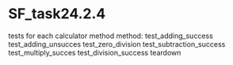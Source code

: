 # SF_task24.2.4
tests for each calculator method
method:
test_adding_success
test_adding_unsucces
test_zero_division
test_subtraction_success
test_multiply_succes
test_division_success
teardown
